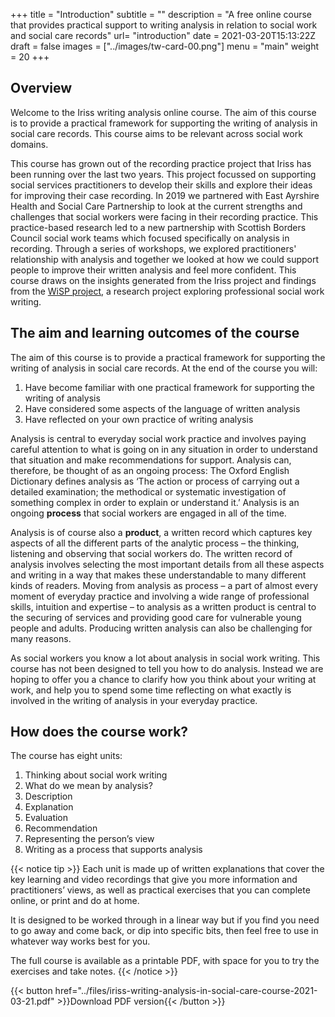 +++
title = "Introduction"
subtitle = ""
description = "A free online course that provides practical support to writing analysis in relation to social work and social care records"
url= "introduction"
date = 2021-03-20T15:13:22Z
draft = false
images = ["../images/tw-card-00.png"]
menu = "main"
weight = 20
+++
## Overview

Welcome to the Iriss writing analysis online course. The aim of this course is to provide a practical framework for supporting the writing of analysis in social care records. This course aims to be relevant across social work domains.

This course has grown out of the recording practice project that Iriss has been running over the last two years. This project focussed on supporting social services practitioners to develop their skills and explore their ideas for improving their case recording. In 2019 we partnered with East Ayrshire Health and Social Care Partnership to look at the current strengths and challenges that social workers were facing in their recording practice. This practice-based research led to a new partnership with Scottish Borders Council social work teams which focused specifically on analysis in recording. Through a series of workshops, we explored practitioners' relationship with analysis and together we looked at how we could support people to improve their written analysis and feel more confident. This course draws on the insights generated from the Iriss project and findings from the [WiSP project](http://www.writinginsocialwork.com), a research project exploring professional social work writing.

## The aim and learning outcomes of the course

The aim of this course is to provide a practical framework for supporting the writing of analysis in social care records. At the end of the course you will:

1. Have become familiar with one practical framework for supporting the writing of  analysis
2. Have considered some aspects of the language of written analysis
3. Have reflected on your own practice of writing analysis

Analysis is central to everyday social work practice and involves paying careful attention to what is going on in any situation in order to understand that situation and make recommendations for support. Analysis can, therefore, be thought of as an ongoing process: The Oxford English Dictionary defines analysis as ‘The action or process of carrying out a detailed examination; the methodical or systematic investigation of something complex in order to explain or understand it.’ Analysis is an ongoing **process** that social workers are engaged in all of the time.

Analysis is of course also a **product**, a written record which captures key aspects of all the different parts of the analytic process – the thinking, listening and observing that social workers do. The written record of analysis involves selecting the most important details from all these aspects and writing in a way that makes these understandable to many different kinds of readers. Moving from analysis as process – a part of almost every moment of everyday practice and involving a wide range of professional skills, intuition and expertise – to analysis as a written product is central to the securing of services and providing good care for vulnerable young people and adults. Producing written analysis can also be challenging for many reasons.

As social workers you know a lot about analysis in social work writing. This course has not been designed to tell you how to do analysis. Instead we are hoping to offer you a chance to clarify how you think about your writing at work, and help you to spend some time reflecting on what exactly is involved in the writing of analysis in your everyday practice.

## How does the course work?

The course has eight units:

1. Thinking about social work writing
2. What do we mean by analysis?
3. Description
4. Explanation
5. Evaluation
6. Recommendation
7. Representing the person’s view
8. Writing as a process that supports analysis

{{< notice tip >}}
Each unit is made up of written explanations that cover the key learning and video recordings that give you more information and practitioners’ views, as well as practical exercises that you can complete online, or print and do at home.

It is designed to be worked through in a linear way but if you find you need to go away and come back, or dip into specific bits, then feel free to use in whatever way works best for you.

The full course is available as a printable PDF, with space for you to try the exercises and take notes.
{{< /notice >}}

{{< button href="../files/iriss-writing-analysis-in-social-care-course-2021-03-21.pdf" >}}Download PDF version{{< /button >}}
